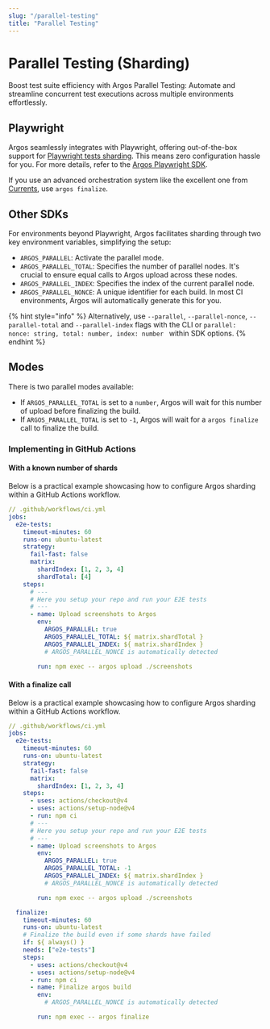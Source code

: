 ```yaml
---
slug: "/parallel-testing"
title: "Parallel Testing"
---
```


# Parallel Testing (Sharding)

Boost test suite efficiency with Argos Parallel Testing: Automate and streamline concurrent test executions across multiple environments effortlessly.

## Playwright

Argos seamlessly integrates with Playwright, offering out-of-the-box support for [Playwright tests sharding](https://playwright.dev/docs/test-sharding). This means zero configuration hassle for you. For more details, refer to the [Argos Playwright SDK](/playwright).

If you use an advanced orchestration system like the excellent one from [Currents](https://currents.dev), use `argos finalize`.

## Other SDKs

For environments beyond Playwright, Argos facilitates sharding through two key environment variables, simplifying the setup:

- `ARGOS_PARALLEL`: Activate the parallel mode.
- `ARGOS_PARALLEL_TOTAL`: Specifies the number of parallel nodes. It's crucial to ensure equal calls to Argos upload across these nodes.
- `ARGOS_PARALLEL_INDEX`: Specifies the index of the current parallel node.
- `ARGOS_PARALLEL_NONCE`: A unique identifier for each build. In most CI environments, Argos will automatically generate this for you.

{% hint style="info" %}
Alternatively, use `--parallel`, `--parallel-nonce`, `--parallel-total` and `--parallel-index` flags with the CLI or `parallel:  nonce: string, total: number, index: number ` within SDK options.
{% endhint %}

## Modes

There is two parallel modes available:

- If `ARGOS_PARALLEL_TOTAL` is set to a `number`, Argos will wait for this number of upload before finalizing the build.
- If `ARGOS_PARALLEL_TOTAL` is set to `-1`, Argos will wait for a `argos finalize` call to finalize the build.

### Implementing in GitHub Actions

#### With a known number of shards

Below is a practical example showcasing how to configure Argos sharding within a GitHub Actions workflow.

```yml
// .github/workflows/ci.yml
jobs:
  e2e-tests:
    timeout-minutes: 60
    runs-on: ubuntu-latest
    strategy:
      fail-fast: false
      matrix:
        shardIndex: [1, 2, 3, 4]
        shardTotal: [4]
    steps:
      # ---
      # Here you setup your repo and run your E2E tests
      # ---
      - name: Upload screenshots to Argos
        env:
          ARGOS_PARALLEL: true
          ARGOS_PARALLEL_TOTAL: ${ matrix.shardTotal }
          ARGOS_PARALLEL_INDEX: ${ matrix.shardIndex }
          # ARGOS_PARALLEL_NONCE is automatically detected

        run: npm exec -- argos upload ./screenshots
```

#### With a finalize call

Below is a practical example showcasing how to configure Argos sharding within a GitHub Actions workflow.

```yml
// .github/workflows/ci.yml
jobs:
  e2e-tests:
    timeout-minutes: 60
    runs-on: ubuntu-latest
    strategy:
      fail-fast: false
      matrix:
        shardIndex: [1, 2, 3, 4]
    steps:
      - uses: actions/checkout@v4
      - uses: actions/setup-node@v4
      - run: npm ci
      # ---
      # Here you setup your repo and run your E2E tests
      # ---
      - name: Upload screenshots to Argos
        env:
          ARGOS_PARALLEL: true
          ARGOS_PARALLEL_TOTAL: -1
          ARGOS_PARALLEL_INDEX: ${ matrix.shardIndex }
          # ARGOS_PARALLEL_NONCE is automatically detected

        run: npm exec -- argos upload ./screenshots

  finalize:
    timeout-minutes: 60
    runs-on: ubuntu-latest
    # Finalize the build even if some shards have failed
    if: ${ always() }
    needs: ["e2e-tests"]
    steps:
      - uses: actions/checkout@v4
      - uses: actions/setup-node@v4
      - run: npm ci
      - name: Finalize argos build
        env:
          # ARGOS_PARALLEL_NONCE is automatically detected

        run: npm exec -- argos finalize
```
